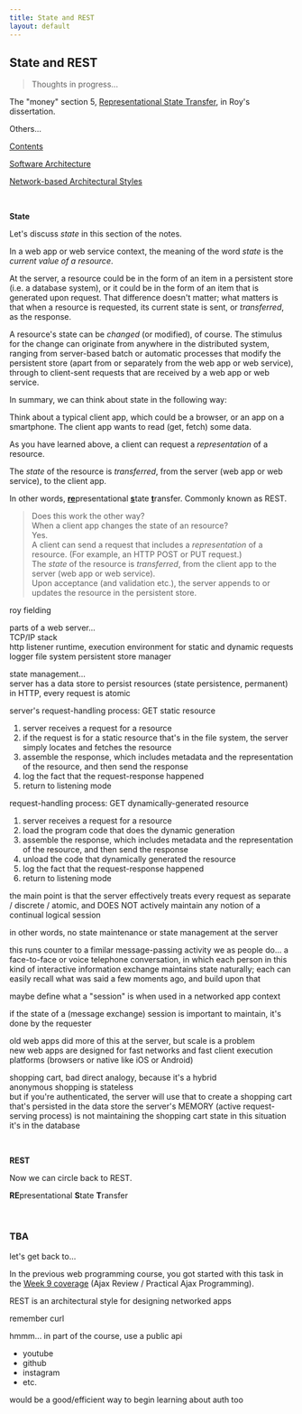 ```yaml
---
title: State and REST
layout: default
---
```


## State and REST

> Thoughts in progress...

The "money" section 5, [Representational State Transfer](http://www.ics.uci.edu/~fielding/pubs/dissertation/rest_arch_style.htm), in Roy's dissertation.

Others...

[Contents](http://www.ics.uci.edu/~fielding/pubs/dissertation/top.htm)

[Software Architecture](http://www.ics.uci.edu/~fielding/pubs/dissertation/software_arch.htm)

[Network-based Architectural Styles](http://www.ics.uci.edu/~fielding/pubs/dissertation/net_arch_styles.htm)

<br>

**State**

Let's discuss *state* in this section of the notes. 

In a web app or web service context, the meaning of the word *state* is the *current value of a resource*. 

At the server, a resource could be in the form of an item in a persistent store (i.e. a database system), or it could be in the form of an item that is generated upon request. That difference doesn't matter; what matters is that when a resource is requested, its current state is sent, or *transferred*, as the response. 

A resource's state can be *changed* (or modified), of course. The stimulus for the change can originate from anywhere in the distributed system, ranging from server-based batch or automatic processes that modify the persistent store (apart from or separately from the web app or web service), through to client-sent requests that are received by a web app or web service. 

In summary, we can think about state in the following way:

Think about a typical client app, which could be a browser, or an app on a smartphone. The client app wants to read (get, fetch) some data. 

As you have learned above, a client can request a *representation* of a resource. 

The *state* of the resource is *transferred*, from the server (web app or web service), to the client app. 

In other words, <u><b>re</b></u>presentational <u><b>s</b></u>tate <u><b>t</b></u>ransfer. Commonly known as REST. 

> Does this work the other way?  
> When a client app changes the state of an resource?  
> Yes.  
> A client can send a request that includes a *representation* of a resource. (For example, an HTTP POST or PUT request.)  
> The *state* of the resource is *transferred*, from the client app to the server (web app or web service).  
> Upon acceptance (and validation etc.), the server appends to or updates the resource in the persistent store.  



roy fielding

parts of a web server...  
TCP/IP stack  
http listener
runtime, execution environment for static and dynamic requests
logger
file system
persistent store manager

state management...  
server has a data store to persist resources (state persistence, permanent)  
in HTTP, every request is atomic  

server's request-handling process: GET static resource
1. server receives a request for a resource
2. if the request is for a static resource that's in the file system, the server simply locates and fetches the resource
3. assemble the response, which includes metadata and the representation of the resource, and then send the response
4. log the fact that the request-response happened
5. return to listening mode

request-handling process: GET dynamically-generated resource
1. server receives a request for a resource
2. load the program code that does the dynamic generation
3. assemble the response, which includes metadata and the representation of the resource, and then send the response
4. unload the code that dynamically generated the resource
5. log the fact that the request-response happened
6. return to listening mode

the main point is that the server effectively treats every request as separate / discrete / atomic, and DOES NOT actively maintain any notion of a continual logical session

in other words, no state maintenance or state management at the server

this runs counter to a fimilar message-passing activity we as people do... a face-to-face or voice telephone conversation, in which each person in this kind of interactive information exchange maintains state naturally; each can easily recall what was said a few moments ago, and build upon that 

maybe define what a "session" is when used in a networked app context

if the state of a (message exchange) session is important to maintain, it's done by the requester

old web apps did more of this at the server, but scale is a problem  
new web apps are designed for fast networks and fast client execution platforms (browsers or native like iOS or Android)

shopping cart, bad direct analogy, because it's a hybrid  
anonymous shopping is stateless  
but if you're authenticated, the server will use that to create a shopping cart that's persisted in the data store 
the server's MEMORY (active request-serving process) is not maintaining the shopping cart state in this situation  
it's in the database  

<br>

**REST**

Now we can circle back to REST. 

**RE**presentational **S**tate **T**ransfer



<br>

### TBA

let's get back to...

In the previous web programming course, you got started with this task in the [Week 9 coverage](http://zenit.senecac.on.ca/~patrick.crawford/index.php/web322/course-notes/week9-class1/) (Ajax Review / Practical Ajax Programming). 


REST is an architectural style for designing networked apps

remember curl

hmmm... in part of the course, use a public api
* youtube
* github
* instagram
* etc.

would be a good/efficient way to begin learning about auth too





